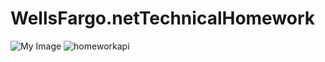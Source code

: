 # WellsFargo.netTechnicalHomework


![My Image](../../images/homeworkapi.jpg)
![homeworkapi](https://user-images.githubusercontent.com/26826769/221406599-4637c3d2-5b5d-44d0-b2b0-dc4f1c695992.PNG)
